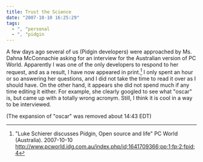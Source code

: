 ```yaml
---
title: Trust the Science
date: "2007-10-10 16:25:29"
tags:
  - ", "personal
  - ", "pidgin
---
```

A few days ago several of us (Pidgin developers) were approached by Ms. Dahna McConnachie asking for an interview for the Australian version of PC World.  Apparently I was one of the only developers to respond to her request, and as a result, I have now appeared in print.[^200710101]  I only spent an hour or so answering her questions, and I did not take the time to read it over as I should have.  On the other hand, it appears she did not spend much if any time editing it either.  For example, she clearly googled to see what "oscar" is, but came up with a totally wrong acronym.  Still, I think it is cool in a way to be interviewed. 

(The expansion of "oscar" was removed about 14:43 EDT)

[^200710101]: "Luke Schierer discusses Pidgin, Open source and life"  PC World (Australia).  2007-10-10 <http://www.pcworld.idg.com.au/index.php/id;1641709366;pp;1;fp;2;fpid;4>

